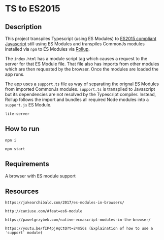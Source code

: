 # TS to ES2015

## Description

This project transpiles Typescript (using ES Modules) to [ES2015 compliant Javascript](http://2ality.com/2014/09/es6-modules-final.html) still using ES Modules and transpiles CommonJs modules installed via `npm` to ES Modules via [Rollup](https://github.com/rollup/rollup).

The `index.html` has a module script tag which causes a request to the server for that ES Module file. That file also has imports from other modules which are then requested by the browser. Once the modules are loaded the app runs.

The app uses a `support.ts` file as way of separating the orignal ES Modules from imported CommonJs modules. `support.ts` is transpiled to Javascript but its dependencies are not resolved by the Typescript compiler. Instead, Rollup follows the import and bundles all required Node modules into a `support.js` ES Module.

`lite-server`

## How to run

`npm i`

`npm start`

## Requirements

A browser with ES module support

## Resources

    https://jakearchibald.com/2017/es-modules-in-browsers/

    http://caniuse.com/#feat=es6-module

    https://pawelgrzybek.com/native-ecmascript-modules-in-the-browser/

    https://youtu.be/fIP4pjAqCtQ?t=24m56s (Explaination of how to use a 'support' module)
